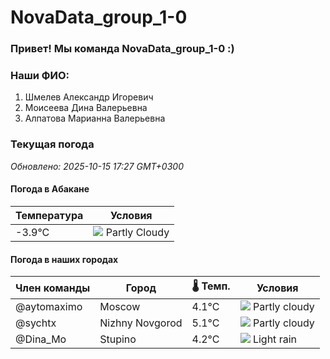 # NovaData_group_1-0
### Привет! Мы команда NovaData_group_1-0 :)

### Наши ФИО:
1. Шмелев Александр Игоревич
2. Моисеева Дина Валерьевна
3. Алпатова Марианна Валерьевна

### Текущая погода
<!-- WEATHER:START -->
_Обновлено: 2025-10-15 17:27 GMT+0300_

#### Погода в Абакане

| Температура | Условия |
|-------------|----------|
| -3.9°C     | ![](https://cdn.weatherapi.com/weather/64x64/night/116.png) Partly Cloudy |

#### Погода в наших городах

| Член команды  | Город               | 🌡️ Темп.  | Условия          |
|---------------|---------------------|-----------|--------------------|
| @aytomaximo    | Moscow              |    4.1°C | ![](https://cdn.weatherapi.com/weather/64x64/night/116.png) Partly cloudy |
| @sychtx        | Nizhny Novgorod     |    5.1°C | ![](https://cdn.weatherapi.com/weather/64x64/night/116.png) Partly cloudy |
| @Dina_Mo       | Stupino             |    4.2°C | ![](https://cdn.weatherapi.com/weather/64x64/day/296.png) Light rain   |

<!-- WEATHER:END -->
